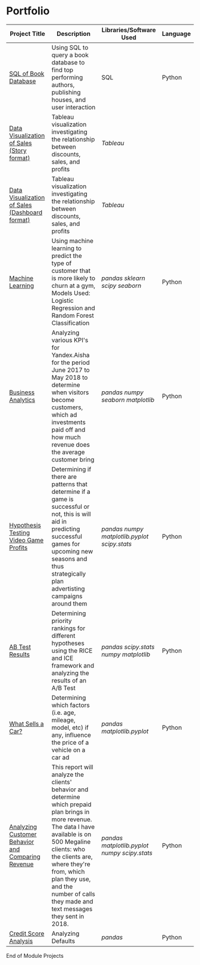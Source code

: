 # Portfolio

| Project Title  | Description | Libraries/Software Used | Language |
| ------------- | ------------- |-------------| -------------|
| [SQL of Book Database](https://github.com/Nashkad94/Data-Analysis-Portfolio/blob/main/SQL_BookDB.ipynb) | Using SQL to query a book database to find top performing authors, publishing houses, and user interaction | SQL | Python
| [Data Visualization of Sales (Story format)](https://public.tableau.com/shared/QFQ26XF75?:display_count=n&:origin=viz_share_link) | Tableau visualization investigating the relationship between discounts, sales, and profits | *Tableau*| |
| [Data Visualization of Sales (Dashboard format)](https://public.tableau.com/views/SupersalesDashboard_16574978506990/CustomerDashboard?:language=en-US&:display_count=n&:origin=viz_share_link) | Tableau visualization investigating the relationship between discounts, sales, and profits | *Tableau*| | 
| [Machine Learning](https://github.com/Nashkad94/Data-Analysis-Portfolio/blob/main/Machine%20Learning1.ipynb) | Using machine learning to predict the type of customer that is more likely to churn at a gym, Models Used: Logistic Regression and Random Forest Classification | *pandas* *sklearn* *scipy* *seaborn* | Python
| [Business Analytics](https://github.com/Nashkad94/Practicum-Projects/blob/main/45d123d9-931a-4f5e-a5d0-533792777791%20(1).ipynb) | Analyzing various KPI's for Yandex.Aisha for the period June 2017 to May 2018 to determine when visitors become customers, which ad investments paid off and how much revenue does the average customer bring | *pandas* *numpy* *seaborn* *matplotlib* | Python
| [Hypothesis Testing Video Game Profits](https://github.com/Nashkad94/Practicum-Projects/blob/main/Hypothesis%20Testing%20for%20Video%20Game%20Profits.ipynb) | Determining if there are patterns that determine if a game is successful or not, this is will aid in predicting successful games for upcoming new seasons and thus strategically plan advertisting campaigns around them | *pandas* *numpy* *matplotlib.pyplot* *scipy.stats* | Python
| [AB Test Results](https://github.com/Nashkad94/Data-Analysis-Portfolio/blob/main/AB%20Testing.ipynb) | Determining priority rankings for different hypotheses using the RICE and ICE framework and analyzing the results of an A/B Test | *pandas* *scipy.stats* *numpy* *matplotlib* | Python 
| [What Sells a Car?](https://github.com/Nashkad94/Practicum-Projects/blob/main/What%20Sells%20A%20Car%20.ipynb)  | Determining which factors (i.e. age, mileage, model, etc) if any, influence the price of a vehicle on a car ad  | *pandas* *matplotlib.pyplot* | Python
|[Analyzing Customer Behavior and Comparing Revenue](https://github.com/Nashkad94/Practicum-Projects/blob/main/Cell%20Phone%20Plan.ipynb) | This report will analyze the clients' behavior and determine which prepaid plan brings in more revenue. The data I have available is on 500 Megaline clients: who the clients are, where they're from, which plan they use, and the number of calls they made and text messages they sent in 2018. | *pandas* *matplotlib.pyplot* *numpy* *scipy.stats* | Python
| [Credit Score Analysis](https://github.com/Nashkad94/Practicum-Projects/blob/main/Analyzing%20Debt%20Default(1).ipynb)  | Analyzing Defaults | *pandas* | Python 
End of Module Projects
